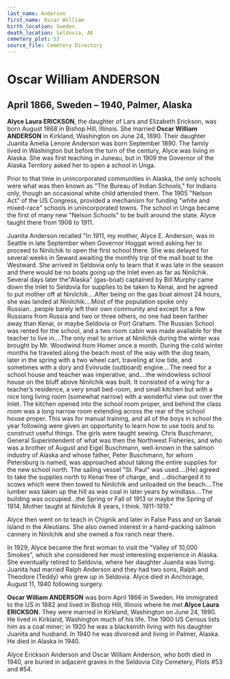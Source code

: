 ```yaml
---
last_name: Anderson
first_name: Oscar William
birth_location: Sweden
death_location: Seldovia, AK
cemetery_plot: 53
source_file: Cemetery Directory
---
```

# Oscar William ANDERSON

## April 1866, Sweden – 1940, Palmer, Alaska

**Alyce Laura ERICKSON**, the daughter of Lars and Elizabeth Erickson,
was born August 1868 in Bishop Hill, Illinois. She married **Oscar
William ANDERSON** in Kirkland, Washington on June 24, 1890. Their
daughter Juanita Amelia Lenore Anderson was born September 1890. The
family lived in Washington but before the turn of the century, Alyce was
living in Alaska. She was first teaching in Juneau, but in 1909 the
Governor of the Alaska Territory asked her to open a school in Unga.

Prior to that time in unincorporated communities in Alaska, the only
schools were what was then known as "The Bureau of Indian Schools," for
Indians only, though an occasional white child attended them. The 1905
"Nelson Act" of the US Congress, provided a mechanism for funding
"white and mixed-race" schools in unincorporated towns. The school in
Unga became the first of many new "Nelson Schools" to be built around
the state. Alyce taught there from 1908 to 1911.

Juanita Anderson recalled "In 1911, my mother, Alyce E. Anderson, was in
Seattle in late September when Governor Hoggat wired asking her to
proceed to Ninilchik to open the first school there. She was delayed for
several weeks in Seward awaiting the monthly trip of the mail boat to
the Westward. She arrived in Seldovia only to learn that it was late in
the season and there would be no boats going up the Inlet even as far as
Ninilchik. Several days later the"Alaska" (gas-boat) captained by Bill
Murphy came down the Inlet to Seldovia for supplies to be taken to
Kenai, and he agreed to put mother off at Ninilchik.…After being on the
gas boat almost 24 hours, she was landed at Ninilchik.…Most of the
population spoke only Russian...people barely left their own community
and except for a few Russians from Russia and two or three others, no
one had been farther away than Kenai, or maybe Seldovia or Port Graham.
The Russian School was rented for the school, and a two room cabin was
made available for the teacher to live in.…The only mail to arrive at
Ninilchik during the winter was brought by Mr. Woodwind from Homer once
a month. During the cold winter months he traveled along the beach most
of the way with the dog team, later in the spring with a two wheel cart,
traveling at low tide, and sometimes with a dory and Evinrude (outboard)
engine.…The need for a school house and teacher was imperative, and.…the
windowless school house on the bluff above Ninilchik was built. It
consisted of a wing for a teacher’s residence, a very small bed-room,
and small kitchen but with a nice long living room (somewhat narrow)
with a wonderful view out over the Inlet. The kitchen opened into the
school room proper, and behind the class room was a long narrow room
extending across the rear of the school house proper. This was for
manual training, and all of the boys in school the year following were
given an opportunity to learn how to use tools and to construct useful
things. The girls were taught sewing. Chris Buschmann, General
Superintendent of what was then the Northwest Fisheries, and who was a
brother of August and Eigel Buschmann, well-known in the salmon industry
of Alaska and whose father, Peter Buschmann, for whom Petersburg is
named, was approached about taking the entire supplies for the new
school north. The sailing vessel "St. Paul" was used.…\[He\] agreed to
take the supplies north to Kenai free of charge, and ...discharged it to
scows which were then towed to Ninilchik and unloaded on the beach.…The
lumber was taken up the hill as was coal in later years by windlass.…The
building was occupied...the Spring or Fall of 1913 or maybe the Spring
of 1914. Mother taught at Ninilchik 8 years, I think. 1911-1919."

Alyce then went on to teach in Chignik and later in False Pass and on
Sanak Island in the Aleutians. She also owned interest in a hand-packing
salmon cannery in Ninilchik and she owned a fox ranch near there.

In 1929, Alyce became the first woman to visit the "Valley of 10,000
Smokes", which she considered her most interesting experience in Alaska.
She eventually retired to Seldovia, where her daughter Juanita was
living. Juanita had married Ralph Anderson and they had two sons, Ralph
and Theodore (Teddy) who grew up in Seldovia. Alyce died in Anchorage,
August 11, 1940 following surgery.

**Oscar William ANDERSON** was born April 1866 in Sweden. He immigrated
to the US in 1882 and lived in Bishop Hill, Illinois where he met
**Alyce Laura ERICKSON.** They were married in Kirkland, Washington on
June 24, 1890. He lived in Kirkland, Washington much of his life. The
1900 US Census lists him as a coal miner; in 1920 he was a blacksmith
living with his daughter Juanita and husband. In 1940 he was divorced
and living in Palmer, Alaska. He died in Alaska in 1940.

Alyce Erickson Anderson and Oscar William Anderson, who both died in
1940, are buried in adjacent graves in the Seldovia City Cemetery, Plots
\#53 and \#54.
